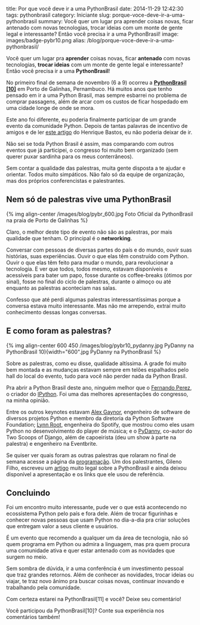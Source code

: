 title: Por que você deve ir a uma PythonBrasil
date: 2014-11-29 12:42:30
tags: pythonbrasil
category: Iniciante
slug: porque-voce-deve-ir-a-uma-pythonbrasil
summary: Você quer um lugar pra aprender coisas novas, ficar antenado com novas tecnologias, trocar ideias com um monte de gente legal e interessante? Então você precisa ir a uma PythonBrasil!
image: images/badge-pybr10.png
alias: /blog/porque-voce-deve-ir-a-uma-pythonbrasil/

Você quer um lugar pra **aprender** coisas novas, ficar **antenado** com novas tecnologias, **trocar ideias** com um monte de gente legal e interessante? Então você precisa ir a uma **PythonBrasil**!

No primeiro final de semana de novembro (6 a 9) ocorreu a [**PythonBrasil \[10\]**](http://2014.pythonbrasil.org.br/) em Porto de Galinhas, Pernambuco. Há muitos anos que tenho pensado em ir a uma Python Brasil, mas sempre esbarrei no problema de comprar passagens, além de arcar com os custos de ficar hospedado em uma cidade longe de onde se mora.

Este ano foi diferente, eu poderia finalmente participar de um grande evento da comunidade Python. Depois de tantas palavras de incentivo de amigos e de ler [este artigo](http://henriquebastos.net/porque-voce-precisa-ir-na-pythonbrasil-2014/#more-1352) do Henrique Bastos, eu não poderia deixar de ir.

Não sei se toda Python Brasil é assim, mas comparando com outros eventos que já participei, o congresso foi muito bem organizado (sem querer puxar sardinha para os meus conterrâneos).

Sem contar a qualidade das palestras, muita gente disposta a te ajudar e orientar. Todos muito simpáticos. Não falo só da equipe de organização, mas dos próprios conferencistas e palestrantes.

Nem só de palestras vive uma PythonBrasil
-----------------------------------------

{% img align-center /images/blog/pybr_600.jpg Foto Oficial da PythonBrasil na praia de Porto de Galinhas %}

Claro, o melhor deste tipo de evento não são as palestras, por mais qualidade que tenham. O principal é o **networking**.

Conversar com pessoas de diversas partes do país e do mundo, ouvir suas histórias, suas experiências. Ouvir o que elas têm construído com Python. Ouvir o que elas têm feito para mudar o mundo, para revolucionar a tecnologia. E ver que todos, todos mesmo, estavam disponíveis e acessíveis para bater um papo, fosse durante os coffee-breaks (ótimos por sinal), fosse no final do ciclo de palestras, durante o almoço ou até enquanto as palestras aconteciam nas salas.

Confesso que até perdi algumas palestras interessantíssimas porque a conversa estava muito interessante. Mas não me arrependo, extraí muito conhecimento dessas longas conversas.

E como foram as palestras?
--------------------------

{% img align-center 600 450 /images/blog/pybr10_pydanny.jpg PyDanny na PythonBrasil 10){width="600".jpg PyDanny na PythonBrasil %}

Sobre as palestras, como eu disse, qualidade altíssima. A grade foi muito bem montada e as mudanças estavam sempre em telões espalhados pelo hall do local do evento, tudo para você não perder nada da Python Brasil.

Pra abrir a Python Brasil deste ano, ninguém melhor que o [Fernando Perez](https://twitter.com/fperez_org), o criador do [IPython](http://ipython.org/). Foi uma das melhores apresentações do congresso, na minha opinião.

Entre os outros keynotes estavam [Alex Gaynor](https://twitter.com/alex_gaynor), engenheiro de software de diversos projetos Python e membro da diretoria da Python Software Foundation; [Lynn Root](https://twitter.com/roguelynn), engenheira do Spotify, que mostrou como eles usam Python no desenvolvimento do player de música; e o [PyDanny](https://github.com/pydanny), co-autor do Two Scoops of Django, além de capoeirista (deu um show à parte na palestra) e engenheiro na Eventbrite.

Se quiser ver quais foram as outras palestras que rolaram no final de semana acesse a página da [programação](http://2014.pythonbrasil.org.br/schedule/). Um dos palestrantes, Gileno Filho, escreveu um [artigo](http://gilenofilho.com.br/minha-pythonbrasil10/) muito legal sobre a PythonBrasil e ainda deixou disponível a apresentação e os links que ele usou de referência.

Concluindo
----------

Foi um encontro muito interessante, pude ver o que está acontecendo no ecossistema Python pelo país e fora dele. Além de trocar figurinhas e conhecer novas pessoas que usam Python no dia-a-dia pra criar soluções que entregam valor a seus cliente e usuários.

É um evento que recomendo a qualquer um da área de tecnologia, não só quem programa em Python ou admira a linguagem, mas pra quem procura uma comunidade ativa e quer estar antenado com as novidades que surgem no meio.

Sem sombra de dúvida, ir a uma conferência é um investimento pessoal que traz grandes retornos. Além de conhecer as novidades, trocar ideias ou viajar, te traz novo ânimo pra buscar coisas novas, continuar inovando e trabalhando pela comunidade.

Com certeza estarei na PythonBrasil\[11\] e você? Deixe seu comentário!

Você participou da PythonBrasil\[10\]? Conte sua experiência nos comentários também!
